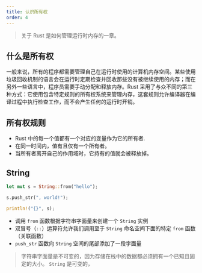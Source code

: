 ```yaml
---
title: 认识所有权
order: 4
---
```


> 关于 Rust 是如何管理运行时内存的一章。

## 什么是所有权

一般来说，所有的程序都需要管理自己在运行时使用的计算机内存空间。某些使用垃圾回收机制的语言会在运行时定期检查并回收那些没有被继续使用的内存；而在另外一些语言中，程序员需要手动分配和释放内存。Rust 采用了与众不同的第三种方式：它使用包含特定规则的所有权系统来管理内存，这套规则允许编译器在编译过程中执行检查工作，而不会产生任何的运行时开销。

## 所有权规则

- Rust 中的每一个值都有一个对应的变量作为它的所有者.
- 在同一时间内，值有且仅有一个所有者。
- 当所有者离开自己的作用域时，它持有的值就会被释放掉。

## String

```rs
let mut s = String::from("hello");

s.push_str(", world!");

println!("{}", s);
```

- 调用 `from` 函数根据字符串字面量来创建一个 `String` 实例
- 双冒号（`::`）运算符允许我们调用至于 `String` 命名空间下面的特定 `from` 函数（关联函数）
- `push_str` 函数向 `String` 空间的尾部添加了一段字面量

> 字符串字面量是不可变的，因为存储在栈中的数据都必须拥有一个已知且固定的大小。
> `String` 是可变的，
